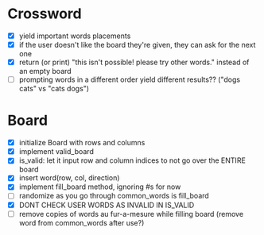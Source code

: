 # Crossword
- [x] yield important words placements
- [x] if the user doesn't like the board they're given, they can ask for the next one
- [x] return (or print) "this isn't possible! please try other words." instead of an empty board
- [ ] prompting words in a different order yield different results?? ("dogs cats" vs "cats dogs")

# Board
- [x] initialize Board with rows and columns
- [x] implement valid_board
- [x] is_valid: let it input row and column indices to not go over the ENTIRE board
- [x] insert word(row, col, direction)
- [x] implement fill_board method, ignoring #s for now
- [ ] randomize as you go through common_words is fill_board
- [x] DONT CHECK USER WORDS AS INVALID IN IS_VALID
- [ ] remove copies of words au fur-a-mesure while filling board (remove word from common_words after use?)